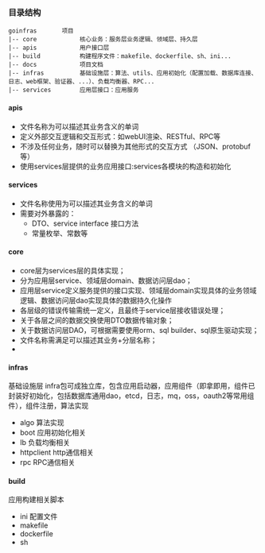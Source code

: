 

### 目录结构

```
goinfras       项目
|-- core            核心业务：服务层业务逻辑、领域层、持久层
|-- apis            用户接口层
|-- build           构建程序文件：makefile、dockerfile、sh、ini... 
|-- docs            项目文档
|-- infras          基础设施层：算法、utils、应用初始化（配置加载、数据库连接、日志、web框架、验证器、...）、负载均衡器、RPC...
|-- services        应用层接口：应用服务
```

#### apis
 - 文件名称为可以描述其业务含义的单词
 - 定义外部交互逻辑和交互形式：如webUI渲染、RESTful、RPC等
 - 不涉及任何业务，随时可以替换为其他形式的交互方式 （JSON、protobuf等）
 - 使用services层提供的业务应用接口:services各模块的构造和初始化 
 
#### services
 - 文件名称使用为可以描述其业务含义的单词
 - 需要对外暴露的：
    - DTO、service interface 接口方法
    - 常量枚举、常数等 

#### core 
 - core层为services层的具体实现；
 - 分为应用层service、领域层domain、数据访问层dao；
 - 应用层service定义服务提供的接口实现、领域层domain实现具体的业务领域逻辑、数据访问层dao实现具体的数据持久化操作
 - 各层级的错误传输需统一定义，且最终于service层接收错误处理；
 - 关于各层之间的数据交换使用DTO数据传输对象；
 - 关于数据访问层DAO，可根据需要使用orm、sql builder、sql原生驱动实现；
 - 文件名称需满足可以描述其业务+分层名称；
 - 
 
#### infras
基础设施层
infra包可成独立库，包含应用启动器，应用组件（即拿即用，组件已封装好初始化，包括数据库通用dao，etcd，日志，mq，oss，oauth2等常用组件），组件注册，算法实现


- algo 算法实现
- boot 应用初始化相关
- lb   负载均衡相关
- httpclient http通信相关
- rpc RPC通信相关

#### build
应用构建相关脚本
- ini 配置文件
- makefile
- dockerfile
- sh
